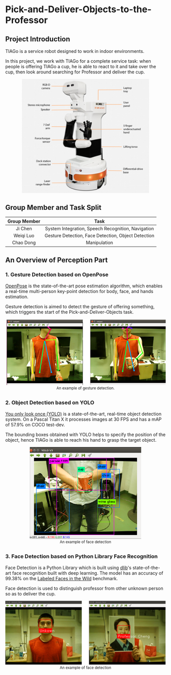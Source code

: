 # Pick-and-Deliver-Objects-to-the-Professor
## Project Introduction

TIAGo is a service robot designed to work in indoor environments.  

In this project, we work with TIAGo for a complete service task: when people is offering TIAGo a cup, he is able to react to it and take over the cup, then look around searching for Professor and deliver the cup.

<p align="center">
    <img src="pics/tiago.png", width="400">
    <br>
</p>



## Group Member and Task Split

| Group Member |                        Task                         |
| :----------: | :-------------------------------------------------: |
|   Ji Chen    | System Integration, Speech Recognition, Navigation  |
|  Weiqi Luo   | Gesture Detection, Face Detection, Object Detection |
|  Chao Dong   |                    Manipulation                     |

## An Overview of Perception Part

### 1. Gesture Detection based on OpenPose

[OpenPose](https://github.com/CMU-Perceptual-Computing-Lab/openpose) is the state-of-the-art pose estimation algorithm, which enables a real-time multi-person key-point detection for body, face, and hands estimation.

Gesture detection is aimed to detect the gesture of offering something, which triggers the start of the Pick-and-Deliver-Objects task.



<p align="center">
    <img src="pics/gesture.png", width="600">
    <br>
    <sup>An example of gesture detection.</sup>
</p>

### 2. Object Detection based on YOLO

[You only look once (YOLO)](https://pjreddie.com/darknet/yolo/)  is a state-of-the-art, real-time object detection system. On a Pascal Titan X it processes images at 30 FPS and has a mAP of 57.9% on COCO test-dev.

The bounding boxes obtained with YOLO helps to specify the position of the object, hence TIAGo is able to reach his hand to grasp the target object.

<p align="center">
    <img src="pics/object.png", width="350">
    <br>
    <sup>An example of face detection</sup>
</p>

### 3. Face Detection based on Python Library Face Recognition 

Face Detection is a Python Library which is built using [dlib](http://dlib.net/)'s state-of-the-art face recognition built with deep learning. The model has an accuracy of 99.38% on the [Labeled Faces in the Wild](http://vis-www.cs.umass.edu/lfw/) benchmark.

Face detection is used to distinguish professor from other unknown person so as to deliver the cup. 

<p align="center">
    <img src="pics/face.png", width="600">
    <br>
    <sup>An example of face detection</sup>
</p>


